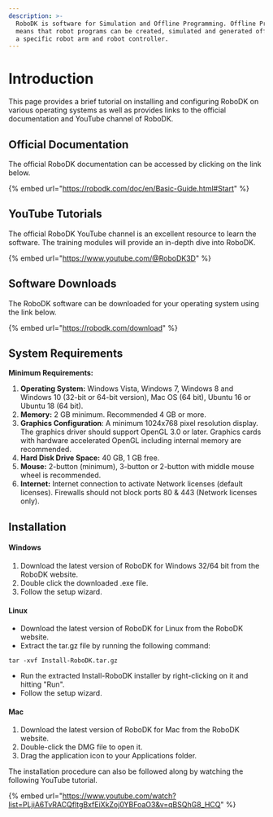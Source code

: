 ```yaml
---
description: >-
  RoboDK is software for Simulation and Offline Programming. Offline Programming
  means that robot programs can be created, simulated and generated offline for
  a specific robot arm and robot controller.
---
```


# Introduction

This page provides a brief tutorial on installing and configuring RoboDK on various operating systems as well as provides links to the official documentation and YouTube channel of RoboDK.

## Official Documentation

The official RoboDK documentation can be accessed by clicking on the link below.

{% embed url="https://robodk.com/doc/en/Basic-Guide.html#Start" %}

## YouTube Tutorials

The official RoboDK YouTube channel is an excellent resource to learn the software. The training modules will provide an in-depth dive into RoboDK.&#x20;

{% embed url="https://www.youtube.com/@RoboDK3D" %}

## Software Downloads

The RoboDK software can be downloaded for your operating system using the link below.

{% embed url="https://robodk.com/download" %}

## System Requirements



**Minimum Requirements:**

1. **Operating System:** Windows Vista, Windows 7, Windows 8 and Windows 10 (32-bit or 64-bit version), Mac OS (64 bit), Ubuntu 16 or Ubuntu 18 (64 bit).
2. **Memory:** 2 GB minimum. Recommended 4 GB or more.
3. **Graphics Configuration**: A minimum 1024x768 pixel resolution display. The graphics driver should support OpenGL 3.0 or later. Graphics cards with hardware accelerated OpenGL including internal memory are recommended.
4. **Hard Disk Drive Space:** 40 GB, 1 GB free.
5. **Mouse:** 2-button (minimum), 3-button or 2-button with middle mouse wheel is recommended.
6. **Internet:** Internet connection to activate Network licenses (default licenses). Firewalls should not block ports 80 & 443 (Network licenses only).

## Installation

#### Windows

1. Download the latest version of RoboDK for Windows 32/64 bit from the RoboDK website.
2. Double click the downloaded .exe file.
3. Follow the setup wizard.

#### Linux

* Download the latest version of RoboDK for Linux from the RoboDK website.
* Extract the tar.gz file by running the following command:

```
tar -xvf Install-RoboDK.tar.gz
```

* Run the extracted Install-RoboDK installer by right-clicking on it and hitting "Run".
* Follow the setup wizard.

#### Mac

1. Download the latest version of RoboDK for Mac from the RoboDK website.
2. Double-click the DMG file to open it.
3. Drag the application icon to your Applications folder.



The installation procedure can also be followed along by watching the following YouTube tutorial.

{% embed url="https://www.youtube.com/watch?list=PLjiA6TvRACQfltgBxfEiXkZoj0YBFoaO3&v=qBSQhG8_HCQ" %}

##
